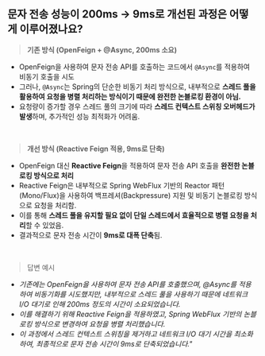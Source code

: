 ## 문자 전송 성능이 200ms → 9ms로 개선된 과정은 어떻게 이루어졌나요?

> **기존 방식 (OpenFeign + @Async, 200ms 소요)**
>

- OpenFeign을 사용하여 문자 전송 API를 호출하는 코드에서 `@Async`를 적용하여 비동기 호출을 시도
- 그러나, `@Async`는 Spring의 단순한 비동기 처리 방식으로, 내부적으로 **스레드 풀을 활용하여 요청을 병렬 처리하는 방식이기 때문에 완전한 논블로킹 환경이 아님.**
- 요청량이 증가할 경우 스레드 풀의 크기에 따라 **스레드 컨텍스트 스위칭 오버헤드가 발생**하며, 추가적인 성능 최적화가 어려움.

<br/>

> **개선 방식 (Reactive Feign 적용, 9ms로 단축)**
>

- OpenFeign 대신 **Reactive Feign**을 적용하여 문자 전송 API 호출을 **완전한 논블로킹 방식으로 처리**
- Reactive Feign은 내부적으로 Spring WebFlux 기반의 Reactor 패턴(Mono/Flux)을 사용하여 백프레셔(Backpressure) 지원 및 비동기 논블로킹 방식으로 요청을 처리함.
- 이를 통해 **스레드 풀을 유지할 필요 없이 단일 스레드에서 효율적으로 병렬 요청을 처리**할 수 있었음.
- 결과적으로 문자 전송 시간이 **9ms로 대폭 단축**됨.

<br/>

> 답변 예시
>

- *기존에는 OpenFeign을 사용하여 문자 전송 API를 호출했으며, @Async를 적용하여 비동기화를 시도했지만, 내부적으로 스레드 풀을 사용하기 때문에 네트워크 I/O 대기로 인해 200ms 정도의 시간이
  소요되었습니다.*
- *이를 해결하기 위해 Reactive Feign을 적용하였고, Spring WebFlux 기반의 논블로킹 방식으로 변경하여 요청을 병렬 처리했습니다.*
- *이 과정에서 스레드 컨텍스트 스위칭을 제거하고 네트워크 I/O 대기 시간을 최소화하여, 최종적으로 문자 전송 시간이 9ms로 단축되었습니다."*
